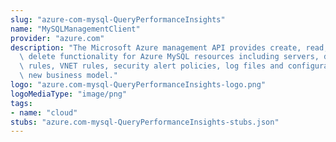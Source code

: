 ```yaml
---
slug: "azure-com-mysql-QueryPerformanceInsights"
name: "MySQLManagementClient"
provider: "azure.com"
description: "The Microsoft Azure management API provides create, read, update, and\
  \ delete functionality for Azure MySQL resources including servers, databases, firewall\
  \ rules, VNET rules, security alert policies, log files and configurations with\
  \ new business model."
logo: "azure.com-mysql-QueryPerformanceInsights-logo.png"
logoMediaType: "image/png"
tags:
- name: "cloud"
stubs: "azure.com-mysql-QueryPerformanceInsights-stubs.json"
---
```

